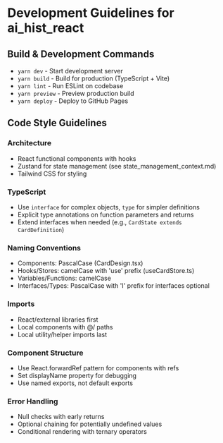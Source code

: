 # Development Guidelines for ai_hist_react

## Build & Development Commands
- `yarn dev` - Start development server
- `yarn build` - Build for production (TypeScript + Vite)
- `yarn lint` - Run ESLint on codebase
- `yarn preview` - Preview production build
- `yarn deploy` - Deploy to GitHub Pages

## Code Style Guidelines

### Architecture
- React functional components with hooks
- Zustand for state management (see state_management_context.md)
- Tailwind CSS for styling

### TypeScript
- Use `interface` for complex objects, `type` for simpler definitions
- Explicit type annotations on function parameters and returns
- Extend interfaces when needed (e.g., `CardState extends CardDefinition`)

### Naming Conventions
- Components: PascalCase (CardDesign.tsx)
- Hooks/Stores: camelCase with 'use' prefix (useCardStore.ts)
- Variables/Functions: camelCase
- Interfaces/Types: PascalCase with 'I' prefix for interfaces optional

### Imports
- React/external libraries first
- Local components with @/ paths
- Local utility/helper imports last

### Component Structure
- Use React.forwardRef pattern for components with refs
- Set displayName property for debugging
- Use named exports, not default exports

### Error Handling
- Null checks with early returns
- Optional chaining for potentially undefined values
- Conditional rendering with ternary operators